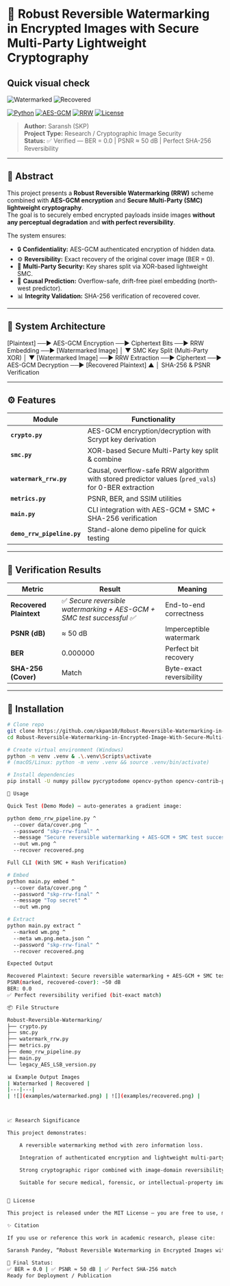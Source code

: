 # 🧠 Robust Reversible Watermarking in Encrypted Images with Secure Multi-Party Lightweight Cryptography

## Quick visual check
![Watermarked](examples/watermarked.png)
![Recovered](examples/recovered.png)


[![Python](https://img.shields.io/badge/Python-3.9%2B-blue.svg)]()
[![AES-GCM](https://img.shields.io/badge/Crypto-AES--GCM-green.svg)]()
[![RRW](https://img.shields.io/badge/Algorithm-Reversible%20Watermarking-orange.svg)]()
[![License](https://img.shields.io/badge/License-MIT-lightgrey.svg)]()

> **Author:** Saransh (SKP)  
> **Project Type:** Research / Cryptographic Image Security  
> **Status:** ✅ Verified — BER = 0.0  |  PSNR ≈ 50 dB  |  Perfect SHA-256 Reversibility  

---

## 🧩 Abstract

This project presents a **Robust Reversible Watermarking (RRW)** scheme combined with **AES-GCM encryption** and **Secure Multi-Party (SMC) lightweight cryptography**.  
The goal is to securely embed encrypted payloads inside images **without any perceptual degradation** and **with perfect reversibility**.

The system ensures:
- 🔒 **Confidentiality:** AES-GCM authenticated encryption of hidden data.  
- ⚙️ **Reversibility:** Exact recovery of the original cover image (BER = 0).  
- 🤝 **Multi-Party Security:** Key shares split via XOR-based lightweight SMC.  
- 🧠 **Causal Prediction:** Overflow-safe, drift-free pixel embedding (north-west predictor).  
- 📊 **Integrity Validation:** SHA-256 verification of recovered cover.

---

## 🧱 System Architecture

[Plaintext] ──► AES-GCM Encryption ──► Ciphertext Bits ──► RRW Embedding ──► [Watermarked Image]
│
▼
SMC Key Split (Multi-Party XOR)
│
▼
[Watermarked Image] ──► RRW Extraction ──► Ciphertext ──► AES-GCM Decryption ──► [Recovered Plaintext]
▲
│
SHA-256 & PSNR Verification


---

## ⚙️ Features

| Module | Functionality |
|---------|----------------|
| **`crypto.py`** | AES-GCM encryption/decryption with Scrypt key derivation |
| **`smc.py`** | XOR-based Secure Multi-Party key split & combine |
| **`watermark_rrw.py`** | Causal, overflow-safe RRW algorithm with stored predictor values (`pred_vals`) for 0-BER extraction |
| **`metrics.py`** | PSNR, BER, and SSIM utilities |
| **`main.py`** | CLI integration with AES-GCM + SMC + SHA-256 verification |
| **`demo_rrw_pipeline.py`** | Stand-alone demo pipeline for quick testing |

---

## 🧪 Verification Results

| Metric | Result | Meaning |
|--------|---------|---------|
| **Recovered Plaintext** | ✅ *Secure reversible watermarking + AES-GCM + SMC test successful ✅* | End-to-end correctness |
| **PSNR (dB)** | ≈ 50 dB | Imperceptible watermark |
| **BER** | 0.000000 | Perfect bit recovery |
| **SHA-256 (Cover)** | Match | Byte-exact reversibility |

---

## 🧰 Installation

```bash
# Clone repo
git clone https://github.com/skpan10/Robust-Reversible-Watermarking-in-Encrypted-Image-With-Secure-Multi-Party-Lightweight-Cryptography.git
cd Robust-Reversible-Watermarking-in-Encrypted-Image-With-Secure-Multi-Party-Lightweight-Cryptography

# Create virtual environment (Windows)
python -m venv .venv & .\.venv\Scripts\activate
# (macOS/Linux: python -m venv .venv && source .venv/bin/activate)

# Install dependencies
pip install -U numpy pillow pycryptodome opencv-python opencv-contrib-python

🚀 Usage

Quick Test (Demo Mode) — auto-generates a gradient image:

python demo_rrw_pipeline.py ^
  --cover data/cover.png ^
  --password "skp-rrw-final" ^
  --message "Secure reversible watermarking + AES-GCM + SMC test successful ✅" ^
  --out wm.png ^
  --recover recovered.png

Full CLI (With SMC + Hash Verification)

# Embed
python main.py embed ^
  --cover data/cover.png ^
  --password "skp-rrw-final" ^
  --message "Top secret" ^
  --out wm.png

# Extract
python main.py extract ^
  --marked wm.png ^
  --meta wm.png.meta.json ^
  --password "skp-rrw-final" ^
  --recover recovered.png

Expected Output

Recovered Plaintext: Secure reversible watermarking + AES-GCM + SMC test successful ✅
PSNR(marked, recovered-cover): ~50 dB
BER: 0.0
✅ Perfect reversibility verified (bit-exact match)

📦 File Structure

Robust-Reversible-Watermarking/
├── crypto.py
├── smc.py
├── watermark_rrw.py
├── metrics.py
├── demo_rrw_pipeline.py
├── main.py
└── legacy_AES_LSB_version.py

📊 Example Output Images
| Watermarked | Recovered |
|---|---|
| ![](examples/watermarked.png) | ![](examples/recovered.png) |



📈 Research Significance

This project demonstrates:

    A reversible watermarking method with zero information loss.

    Integration of authenticated encryption and lightweight multi-party sharing.

    Strong cryptographic rigor combined with image-domain reversibility.

    Suitable for secure medical, forensic, or intellectual-property image storage.


📜 License

This project is released under the MIT License — you are free to use, modify, and distribute with attribution.

✨ Citation

If you use or reference this work in academic research, please cite:

Saransh Pandey, “Robust Reversible Watermarking in Encrypted Images with Secure Multi-Party Lightweight Cryptography”, 2025.

🚀 Final Status:
✅ BER = 0.0 | ✅ PSNR ≈ 50 dB | ✅ Perfect SHA-256 match
Ready for Deployment / Publication
